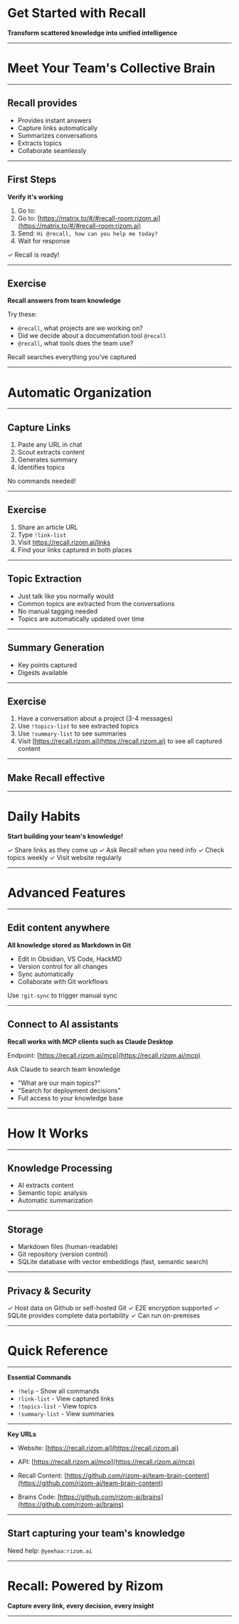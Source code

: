 # Get Started with Recall

**Transform scattered knowledge into unified intelligence**

---

# Meet Your Team's Collective Brain

---

## Recall provides

- Provides instant answers
- Capture links automatically
- Summarizes conversations
- Extracts topics
- Collaborate seamlessly

---

## First Steps

**Verify it's working**

1. Go to: 
1. Go to: [https://matrix.to/#/#recall-room:rizom.ai](https://matrix.to/#/#recall-room:rizom.ai)
2. Send: `Hi @recall, how can you help me today?`
3. Wait for response


✓ Recall is ready!

---

## Exercise

**Recall answers from team knowledge**

Try these:

- `@recall`, what projects are we working on?
- Did we decide about a documentation tool `@recall`
- `@recall`, what tools does the team use?

Recall searches everything you've captured

---

# Automatic Organization

---

## Capture Links

1. Paste any URL in chat
2. Scout extracts content
3. Generates summary
4. Identifies topics

No commands needed!

---

## Exercise

1. Share an article URL
2. Type `!link-list`
3. Visit https://recall.rizom.ai/links
4. Find your links captured in both places

---

## Topic Extraction

- Just talk like you normally would
- Common topics are extracted from the conversations
- No manual tagging needed
- Topics are automatically updated over time

---

## Summary Generation

- Key points captured
- Digests available

---

## Exercise

1. Have a conversation about a project (3-4 messages)
2. Use `!topics-list` to see extracted topics
3. Use `!summary-list` to see summaries
4. Visit [https://recall.rizom.ai](https://recall.rizom.ai) to see all captured content

---

## Make Recall effective

---

# Daily Habits
**Start building your team's knowledge!**

✓ Share links as they come up
✓ Ask Recall when you need info
✓ Check topics weekly
✓ Visit website regularly

---

# Advanced Features

---

## Edit content anywhere

**All knowledge stored as Markdown in Git**

- Edit in Obsidian, VS Code, HackMD
- Version control for all changes
- Sync automatically
- Collaborate with Git workflows

Use `!git-sync` to trigger manual sync

---

## Connect to AI assistants

**Recall works with MCP clients such as Claude Desktop**

Endpoint: [https://recall.rizom.ai/mcp](https://recall.rizom.ai/mcp)

Ask Claude to search team knowledge

- "What are our main topics?"
- "Search for deployment decisions"
- Full access to your knowledge base

---

# How It Works

---

## Knowledge Processing

- AI extracts content
- Semantic topic analysis
- Automatic summarization

---

## Storage

- Markdown files (human-readable)
- Git repository (version control)
- SQLite database with vector embeddings (fast, semantic search)

---

## Privacy & Security

✓ Host data on Github or self-hosted Git
✓ E2E encryption supported
✓ SQLite provides complete data portability
✓ Can run on-premises

---

# Quick Reference

---

**Essential Commands**

- `!help` - Show all commands
- `!link-list` - View captured links
- `!topics-list` - View topics
- `!summary-list` - View summaries

---

**Key URLs**

- Website: [https://recall.rizom.ai](https://recall.rizom.ai)
- API: [https://recall.rizom.ai/mcp](https://recall.rizom.ai/mcp)


- Recall Content: [https://github.com/rizom-ai/team-brain-content](https://github.com/rizom-ai/team-brain-content)
- Brains Code: [https://github.com/rizom-ai/brains](https://github.com/rizom-ai/brains)
---

## Start capturing your team's knowledge

Need help: `@yeehaa:rizom.ai`

---

# Recall: Powered by Rizom

**Capture every link, every decision, every insight**

---
